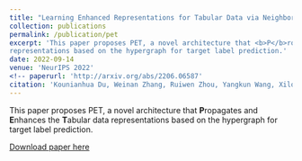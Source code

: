 ```yaml
---
title: "Learning Enhanced Representations for Tabular Data via Neighborhood Propagation"
collection: publications
permalink: /publication/pet
excerpt: 'This paper proposes PET, a novel architecture that <b>P</b>ropagates and <b>E</b>nhances the <b>T</b>abular data
representations based on the hypergraph for target label prediction.'
date: 2022-09-14
venue: 'NeurIPS 2022'
<!-- paperurl: 'http://arxiv.org/abs/2206.06587'
citation: 'Kounianhua Du, Weinan Zhang, Ruiwen Zhou, Yangkun Wang, Xilong Zhao, Jiarui Jin, Quan Gan, Zheng Zhang, David Wipf. Learning Enhanced Representations for Tabular Data via Neighborhood Propagation. In Proceedings of the 36th Conference on Neural Information Processing Systems (NeurIPS). 2022.' -->
---
```

This paper proposes PET, a novel architecture that <b>P</b>ropagates and <b>E</b>nhances the <b>T</b>abular data
representations based on the hypergraph for target label prediction.

[Download paper here](http://academicpages.github.io/files/pet.pdf)

<!-- Recommended citation: Kounianhua Du, Weinan Zhang, Ruiwen Zhou, Yangkun Wang, Xilong Zhao, Jiarui Jin, Quan Gan, Zheng Zhang, David Wipf. <i>Learning Enhanced Representations for Tabular Data via Neighborhood Propagation.</i> In Proceedings of the 36th Conference on Neural Information Processing Systems (NeurIPS). 2022. -->
